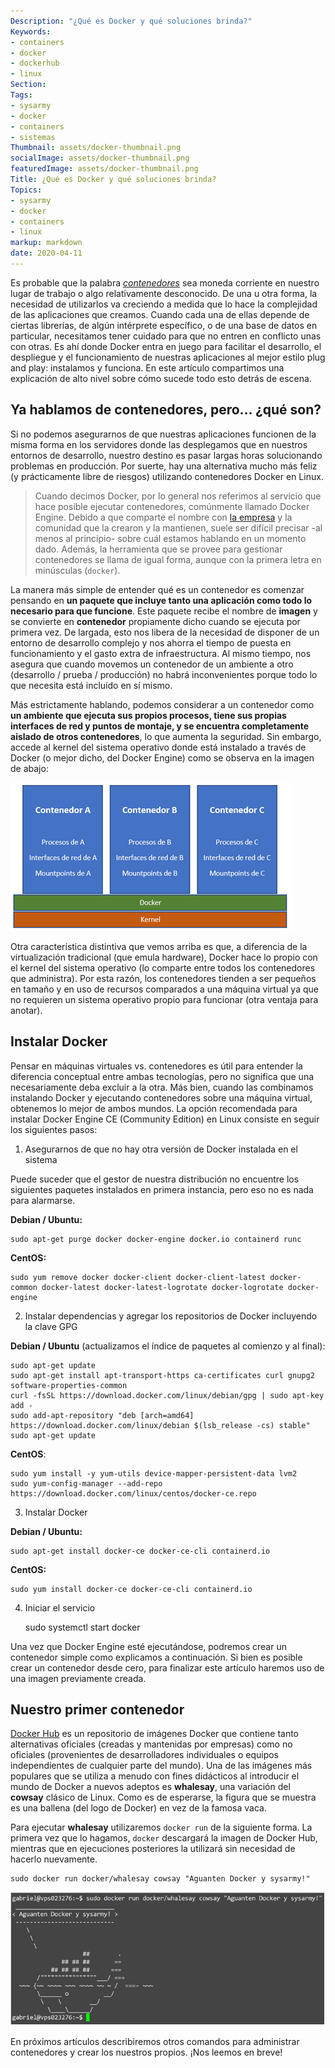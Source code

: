 ```yaml
---
Description: "¿Qué es Docker y qué soluciones brinda?"
Keywords:
- containers 
- docker
- dockerhub
- linux
Section: 
Tags:
- sysarmy
- docker
- containers
- sistemas
Thumbnail: assets/docker-thumbnail.png
socialImage: assets/docker-thumbnail.png
featuredImage: assets/docker-thumbnail.png
Title: ¿Qué es Docker y qué soluciones brinda?
Topics:
- sysarmy
- docker
- containers
- linux
markup: markdown
date: 2020-04-11
---
```


Es probable que la palabra [_contenedores_](https://www.docker.com/resources/what-container) sea moneda corriente en nuestro lugar de trabajo o algo relativamente desconocido. De una u otra forma, la necesidad de utilizarlos va creciendo a medida que lo hace la complejidad de las aplicaciones que creamos. Cuando cada una de ellas depende de ciertas librerías, de algún intérprete específico, o de una base de datos en particular, necesitamos tener cuidado para que no entren en conflicto unas con otras. Es ahí donde Docker entra en juego para facilitar el desarrollo, el despliegue y el funcionamiento de nuestras aplicaciones al mejor estilo plug and play: instalamos y funciona. En este artículo compartimos una explicación de alto nivel sobre cómo sucede todo esto detrás de escena.

## Ya hablamos de contenedores, pero… ¿qué son?

Si no podemos asegurarnos de que nuestras aplicaciones funcionen de la misma forma en los servidores donde las desplegamos que en nuestros entornos de desarrollo, nuestro destino es pasar largas horas solucionando problemas en producción. Por suerte, hay una alternativa mucho más feliz (y prácticamente libre de riesgos) utilizando contenedores Docker en Linux.

> Cuando decimos Docker, por lo general nos referimos al servicio que hace posible ejecutar contenedores, comúnmente llamado Docker Engine. Debido a que comparte el nombre con [la empresa](https://www.docker.com/) y la comunidad que la crearon y la mantienen, suele ser difícil precisar -al menos al principio- sobre cuál estamos hablando en un momento dado. Además, la herramienta que se provee para gestionar contenedores se llama de igual forma, aunque con la primera letra en minúsculas (`docker`). 

La manera más simple de entender qué es un contenedor es comenzar pensando en **un paquete que incluye tanto una aplicación como todo lo necesario para que funcione**. Este paquete recibe el nombre de **imagen** y se convierte en **contenedor** propiamente dicho cuando se ejecuta por primera vez. De largada, esto nos libera de la necesidad de disponer de un entorno de desarrollo complejo y nos ahorra el tiempo de puesta en funcionamiento y el gasto extra de infraestructura. Al mismo tiempo, nos asegura que cuando movemos un contenedor de un ambiente a otro (desarrollo / prueba / producción) no habrá inconvenientes porque todo lo que necesita está incluído en sí mismo. 

Más estrictamente hablando, podemos considerar a un contenedor como **un ambiente que ejecuta sus propios procesos, tiene sus propias interfaces de red y puntos de montaje, y se encuentra completamente aislado de otros contenedores**, lo que aumenta la seguridad. Sin embargo, accede al kernel del sistema operativo donde está instalado a través de Docker (o mejor dicho, del Docker Engine) como se observa en la imagen de abajo:

![Estructura de Docker](assets/estructura-docker.png)

Otra característica distintiva que vemos arriba es que, a diferencia de la virtualización tradicional (que emula hardware), Docker hace lo propio con el kernel del sistema operativo (lo comparte entre todos los contenedores que administra). Por esta razón, los contenedores tienden a ser pequeños en tamaño y en uso de recursos comparados a una máquina virtual ya que no requieren un sistema operativo propio para funcionar (otra ventaja para anotar).

## Instalar Docker

Pensar en máquinas virtuales vs. contenedores es útil para entender la diferencia conceptual entre ambas tecnologías, pero no significa que una necesariamente deba excluir a la otra. Más bien, cuando las combinamos instalando Docker y ejecutando contenedores sobre una máquina virtual, obtenemos lo mejor de ambos mundos.
La opción recomendada para instalar Docker Engine CE (Community Edition) en Linux consiste en seguir los siguientes pasos:

1. Asegurarnos de que no hay otra versión de Docker instalada en el sistema 

Puede suceder que el gestor de nuestra distribución no encuentre los siguientes paquetes instalados en primera instancia, pero eso no es nada para alarmarse.

**Debian / Ubuntu:**

    sudo apt-get purge docker docker-engine docker.io containerd runc

**CentOS:**

    sudo yum remove docker docker-client docker-client-latest docker-common docker-latest docker-latest-logrotate docker-logrotate docker-engine

2. Instalar dependencias y agregar los repositorios de Docker incluyendo la clave GPG

**Debian / Ubuntu** (actualizamos el índice de paquetes al comienzo y al final):

    sudo apt-get update
    sudo apt-get install apt-transport-https ca-certificates curl gnupg2 software-properties-common
    curl -fsSL https://download.docker.com/linux/debian/gpg | sudo apt-key add -
    sudo add-apt-repository "deb [arch=amd64] https://download.docker.com/linux/debian $(lsb_release -cs) stable"
    sudo apt-get update

**CentOS**:

    sudo yum install -y yum-utils device-mapper-persistent-data lvm2
    sudo yum-config-manager --add-repo https://download.docker.com/linux/centos/docker-ce.repo

3. Instalar Docker

**Debian / Ubuntu:**

    sudo apt-get install docker-ce docker-ce-cli containerd.io

**CentOS:**

    sudo yum install docker-ce docker-ce-cli containerd.io

4. Iniciar el servicio

    sudo systemctl start docker

Una vez que Docker Engine esté ejecutándose, podremos crear un contenedor simple como explicamos a continuación. Si bien es posible crear un contenedor desde cero, para finalizar este artículo haremos uso de una imagen previamente creada.

## Nuestro primer contenedor

[Docker Hub](https://hub.docker.com/) es un repositorio de imágenes Docker que contiene tanto alternativas oficiales (creadas y mantenidas por empresas) como no oficiales (provenientes de desarrolladores individuales o equipos independientes de cualquier parte del mundo). Una de las imágenes más populares que se utiliza a menudo con fines didácticos al introducir el mundo de Docker a nuevos adeptos es **whalesay**, una variación del **cowsay** clásico de Linux. Como es de esperarse, la figura que se muestra es una ballena (del logo de Docker) en vez de la famosa vaca.

Para ejecutar **whalesay** utilizaremos `docker run` de la siguiente forma. La primera vez que lo hagamos, `docker` descargará la imagen de Docker Hub, mientras que en ejecuciones posteriores la utilizará sin necesidad de hacerlo nuevamente.

    sudo docker run docker/whalesay cowsay "Aguanten Docker y sysarmy!"

![Ejecución de whalesay](assets/docker-whalesay-sysarmy.png)

En próximos artículos describiremos otros comandos para administrar contenedores y crear los nuestros propios. ¡Nos leemos en breve!